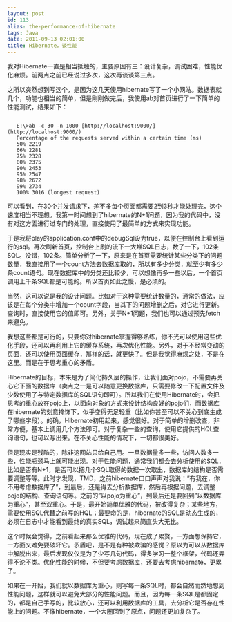 ```yaml
---
layout: post
id: 113
alias: the-performance-of-hibernate
tags: Java
date: 2011-09-13 02:01:00
title: Hibernate，谈性能
---
```


我对Hibernate一直是相当抵触的，主要原因有三：设计复杂，调试困难，性能优化麻烦。前两点之前已经说过多次，这次再谈谈第三点。

之所以突然想到写这个，是因为这几天使用hibernate写了一个小网站。数据表就几个，功能也相当的简单，但是刚刚做完后，我使用ab对首页进行了一下简单的性能测试，结果如下：

```

   E:\>ab -c 30 -n 1000 [http://localhost:9000/](http://localhost:9000/)
   Percentage of the requests served within a certain time (ms)
   50% 2219
   66% 2281
   75% 2328
   80% 2375
   90% 2453
   95% 2547
   98% 2672
   99% 2734
   100% 3016 (longest request)

```

可以看到，在30个并发请求下，差不多每个页面都需要2到3秒才能处理完，这个速度相当不理想。我第一时间想到了hibernate的N+1问题，因为我的代码中，没有对这方面进行过专门的处理，直接使用了最简单的方式来实现功能。

 <span id="more-113"></span>
<p>于是我将play的application.conf中的debugSql设为true，以便在控制台上看到运行的sql。再次刷新首页，控制台上刷的流下一大堆SQL日志，数了一下，102条SQL。没错，102条。简单分析了一下，原来是在首页需要统计某些分类下的问题数量，我直接用了一个count方法去数据库取的，所以有多少分类，就至少有多少条count语句。现在数据库中的分类还比较少，可以想像再多一些以后，一个首页调用上千条SQL都是可能的。所以首页如此之慢，是必须的。

当然，这可以说是我的设计问题。比如对于这种需要统计数量的，通常的做法，应该是在每个分类中增加一个count字段，当其下的问题增删之后，对它进行更新。查询时，直接使用它的值即可。另外，关于N+1问题，我们也可以通过预先fetch来避免。

我想这些都是可行的，只要你对hibernate掌握得够熟练，你不光可以使用这些优化手段，还可以再利用上它的缓存系统，再次优化性能。另外，对于不经常变动的页面，还可以使用页面缓存，那样的话，就更快了。但是我觉得麻烦之处，不是在这里。而是在于思考重心的矛盾。

Hibernate的目标，本来是为了简化持久层的操作，让我们面对pojo，不需要再关心它下面的数据库（卖点之一是可以随意更换数据库，只需要修改一下配置文件及少数使用了与特定数据库的SQL语句即可）。所以我们在使用Hibernate时，会把思考的重心放在pojo上，以面向对象的方式来设计结构良好的pojo们，而数据库在hibernate的刻意掩饰下，似乎变得无足轻重（比如你甚至可以不关心到底生成了哪些字段）。的确，Hibernate初用起来，感觉很好。对于简单的增删改查，非常方便，基本上调用几个方法即可。对于复杂一些的查询，使用它提供的HQL查询语句，也可以写出来。在不关心性能的情况下，一切都很美好。

但是现实是残酷的，除非这网站只给自己用。一旦数据量多一些，访问人数多一些，性能瓶颈马上就可能出现。对于性能问题，通常我们都会去分析使用的SQL，比如是否有N+1，是否可以把几个SQL取得的数据一次取出，数据库的结构是否需要调整等等。此时才发现，TMD，之前hibernate口口声声对我说：&#8221;有我在，你不用考虑数据库了&#8221;，到最后，还是得去分析数据库，然后再根据问题，去调整pojo的结构、查询语句等。之前的&#8221;以pojo为重心&#8221;，到最后还是要回到&#8221;以数据库为重心&#8221;，甚至双重心。于是，最开始简单优雅的代码，被改得复杂；某些地方，需要使用SQL代替之前写的HQL；最要命的是，hibernate的SQL是动态生成的，必须在日志中才能看到最终的真实SQL，调试起来简直头大无比。

这个时候会觉得，之前看起来那么优雅的代码，现在成了累赘，一方面想保持它，一方面又难免要破坏它。矛盾吧，是不是有种被欺骗的感觉？原以为可以从数据库中解脱出来，最后发现仅仅是为了少写几句代码，得多学习一整个框架，代码还弄得不沦不类。优化性能的时候，不但要考虑数据库，还要去考虑hibernate，更累了。

如果在一开始，我们就以数据库为重心，则写每一条SQL时，都会自然而然地想到性能问题，这样就可以避免大部分的性能问题。而且，因为每一条SQL是都固定的，都是自己手写的，比较放心，还可以利用数据库的工具，去分析它是否存在性能上的问题。不像hibernate，一个大圈回到了原点，问题还更加复杂了。
